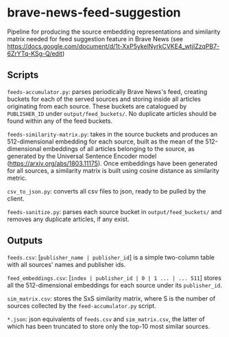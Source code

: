 # brave-news-feed-suggestion

Pipeline for producing the source embedding representations and similarity matrix needed for feed suggestion feature in Brave News (see https://docs.google.com/document/d/1t-XxP5ykelNyrkCVKE4_wtjIZzqPB7-6ZrYTq-KSg-Q/edit)

## Scripts

`feeds-accumulator.py`: parses periodically Brave News's feed, creating buckets for each of the served sources and storing inside all articles originating from each source. These buckets are catalogued by `PUBLISHER_ID` under `output/feed_buckets/`. No duplicate articles should be found within any of the feed buckets. 

`feeds-similarity-matrix.py`: takes in the source buckets and produces an 512-dimensional embedding for each source, built as the mean of the 512-dimensional embeddings of all articles belonging to the source, as generated by the Universal Sentence Encoder model (https://arxiv.org/abs/1803.11175). Once embeddings have been generated for all sources, a similarity matrix is built using cosine distance as similarity metric.

`csv_to_json.py`: converts all csv files to json, ready to be pulled by the client.

`feeds-sanitize.py`: parses each source bucket in `output/feed_buckets/` and removes any duplicate articles, if any exist.

## Outputs

`feeds.csv`: [`publisher_name | publisher_id`] is a simple two-column table with all sources' names and publisher ids.

`feed_embeddings.csv`: [`index | publisher_id | 0 | 1 ... | ... 511`]  stores all the 512-dimensional embeddings for each source under its `publisher_id`.

`sim_matrix.csv`: stores the SxS similarity matrix, where S is the number of sources collected by the `feed-accumulator.py` script.

`*.json`: json equivalents of `feeds.csv` and `sim_matrix.csv`, the latter of which has been truncated to store only the top-10 most similar sources.

